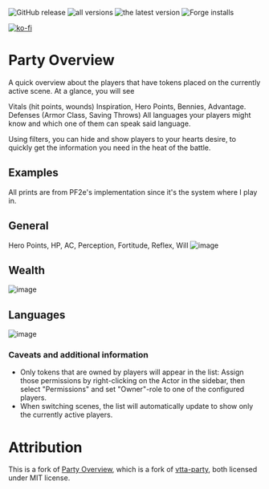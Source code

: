![GitHub release](https://img.shields.io/github/release-date/mclemente/party-overview)
![all versions](https://img.shields.io/github/downloads/mclemente/party-overview/total) 
![the latest version](https://img.shields.io/github/downloads/mclemente/party-overview/latest/total) 
![Forge installs](https://img.shields.io/badge/dynamic/json?label=Forge%20Installs&query=package.installs&suffix=%25&url=https%3A%2F%2Fforge-vtt.com%2Fapi%2Fbazaar%2Fpackage%2Fparty-overview)

[![ko-fi](https://img.shields.io/badge/ko--fi-Support%20Me-red?style=flat-square&logo=ko-fi)](https://ko-fi.com/mclemente)

# Party Overview
A quick overview about the players that have tokens placed on the currently active scene. At a glance, you will see

Vitals (hit points, wounds)
Inspiration, Hero Points, Bennies, Advantage.
Defenses (Armor Class, Saving Throws)
All languages your players might know and which one of them can speak said language.

Using filters, you can hide and show players to your hearts desire, to quickly get the information you need in the heat of the battle.

## Examples

All prints are from PF2e's implementation since it's the system where I play in.

## General

Hero Points, HP, AC, Perception, Fortitude, Reflex, Will
![image](https://user-images.githubusercontent.com/5288872/132876537-72047313-8dcd-459b-8703-ff5d77aa2d8a.png)

## Wealth

![image](https://user-images.githubusercontent.com/5288872/132876781-f02435dd-43d9-4ce4-a6f1-98d3aa7e6ff0.png)

## Languages

![image](https://user-images.githubusercontent.com/5288872/132876955-651a7509-d085-4ede-88d7-7ea09a5f369d.png)

### Caveats and additional information

- Only tokens that are owned by players will appear in the list: Assign those permissions by right-clicking on the Actor in the sidebar, then select "Permissions" and set "Owner"-role to one of the configured players.
- When switching scenes, the list will automatically update to show only the currently active players.

# Attribution
This is a fork of [Party Overview](https://github.com/League-of-Foundry-Developers/party-overview), which is a fork of [vtta-party](https://github.com/VTTAssets/vtta-party), both licensed under MIT license.
